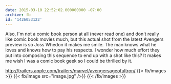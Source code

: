 ```yaml
---
date: 2015-03-10 22:52:02.000000000 -07:00
archive: fb
id: '1426053122'
---
```


Also, I'm not a comic book person at all (never read one) and don't really like comic book movies much, but this actual shot from the latest Avengers preview is so Joss Whedon it makes me smile. The man knows what he loves and knows how to pay his respects. I wonder how much effort they put into composing this sequence to end up with a shot like this? It makes me wish I was a comic book geek so I could be thrilled by it.

http://trailers.apple.com/trailers/marvel/avengersageofultron/
{{< fb/images >}}
{{< fb/image src="image.jpg" />}}
{{< /fb/images >}}
